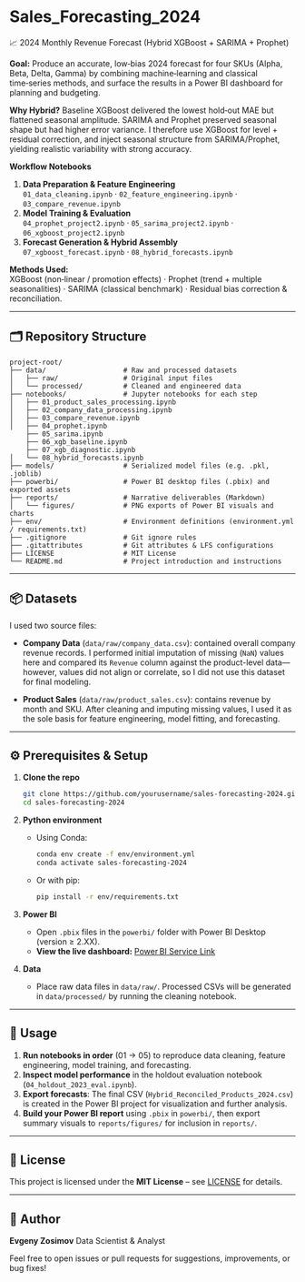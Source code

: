 # Sales_Forecasting_2024
📈 2024 Monthly Revenue Forecast (Hybrid XGBoost + SARIMA + Prophet)

**Goal:** Produce an accurate, low‑bias 2024 forecast for four SKUs (Alpha, Beta, Delta, Gamma) by combining machine‑learning and classical time‑series methods, and surface the results in a Power BI dashboard for planning and budgeting.

**Why Hybrid?** Baseline XGBoost delivered the lowest hold‑out MAE but flattened seasonal amplitude. SARIMA and Prophet preserved seasonal shape but had higher error variance. I therefore use XGBoost for level + residual correction, and inject seasonal structure from SARIMA/Prophet, yielding realistic variability with strong accuracy.

**Workflow Notebooks**
1. **Data Preparation & Feature Engineering**  
   `01_data_cleaning.ipynb` · `02_feature_engineering.ipynb` · `03_compare_revenue.ipynb`
2. **Model Training & Evaluation**  
   `04_prophet_project2.ipynb` · `05_sarima_project2.ipynb` · `06_xgboost_project2.ipynb`
3. **Forecast Generation & Hybrid Assembly**  
   `07_xgboost_forecast.ipynb` · `08_hybrid_forecasts.ipynb`

**Methods Used:**  
XGBoost (non‑linear / promotion effects) · Prophet (trend + multiple seasonalities) · SARIMA (classical benchmark) · Residual bias correction & reconciliation.

---

## 🗂️ Repository Structure

```
project-root/
├── data/                   # Raw and processed datasets
│   ├── raw/                # Original input files
│   └── processed/          # Cleaned and engineered data
├── notebooks/              # Jupyter notebooks for each step
│   ├── 01_product_sales_processing.ipynb
│   ├── 02_company_data_processing.ipynb
│   ├── 03_compare_revenue.ipynb
│   ├── 04_prophet.ipynb
    ├── 05_sarima.ipynb
    ├── 06_xgb_baseline.ipynb
    ├── 07_xgb_diagnostic.ipynb
│   └── 08_hybrid_forecasts.ipynb
├── models/                 # Serialized model files (e.g. .pkl, .joblib)
├── powerbi/                # Power BI desktop files (.pbix) and exported assets
├── reports/                # Narrative deliverables (Markdown)
│   └── figures/            # PNG exports of Power BI visuals and charts
├── env/                    # Environment definitions (environment.yml / requirements.txt)
├── .gitignore              # Git ignore rules
├── .gitattributes          # Git attributes & LFS configurations
├── LICENSE                 # MIT License
└── README.md               # Project introduction and instructions
```

---

## 📦 Datasets

I used two source files:

* **Company Data** (`data/raw/company_data.csv`): contained overall company revenue records. I performed initial imputation of missing (`NaN`) values here and compared its `Revenue` column against the product-level data—however, values did not align or correlate, so I did not use this dataset for final modeling.

* **Product Sales** (`data/raw/product_sales.csv`): contains revenue by month and SKU. After cleaning and imputing missing values, I used it as the sole basis for feature engineering, model fitting, and forecasting.

---

## ⚙️ Prerequisites & Setup

1. **Clone the repo**

   ```bash
   git clone https://github.com/yourusername/sales-forecasting-2024.git
   cd sales-forecasting-2024
   ```

2. **Python environment**

   * Using Conda:

     ```bash
     conda env create -f env/environment.yml
     conda activate sales-forecasting-2024
     ```
   * Or with pip:

     ```bash
     pip install -r env/requirements.txt
     ```

3. **Power BI**

   * Open `.pbix` files in the `powerbi/` folder with Power BI Desktop (version ≥ 2.XX).
   * **View the live dashboard:** [Power BI Service Link](https://app.powerbi.com/view?r=eyJrIjoiM2JlMGRkODAtNzg0MC00NzNiLTgzYmEtMTYxZDhlNDY1MzVkIiwidCI6IjQxOTI3ZjQyLTQ2NWMtNDFmOS1iYzAwLTUxMTVjM2QzNTE3NCIsImMiOjl9)

4. **Data**

   * Place raw data files in `data/raw/`. Processed CSVs will be generated in `data/processed/` by running the cleaning notebook.

---

## 🚀 Usage

1. **Run notebooks in order** (01 → 05) to reproduce data cleaning, feature engineering, model training, and forecasting.
2. **Inspect model performance** in the holdout evaluation notebook (`04_holdout_2023_eval.ipynb`).
3. **Export forecasts**: The final CSV (`Hybrid_Reconciled_Products_2024.csv`) is created in the Power BI project for visualization and further analysis.
4. **Build your Power BI report** using `.pbix` in `powerbi/`, then export summary visuals to `reports/figures/` for inclusion in `reports/`.

---

## 📑 License

This project is licensed under the **MIT License** – see [LICENSE](LICENSE) for details.

---

## 👤 Author

**Evgeny Zosimov**
Data Scientist & Analyst

Feel free to open issues or pull requests for suggestions, improvements, or bug fixes!
